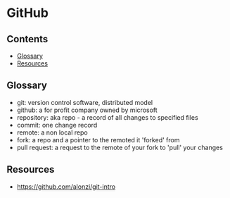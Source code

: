 # GitHub

## Contents
* [Glossary](#glossary)
* [Resources](#resources)

## Glossary
* git: version control software, distributed model
* github: a for profit company owned by microsoft
* repository: aka repo - a record of all changes to specified files
* commit: one change record
* remote: a non local repo
* fork: a repo and a pointer to the remoted it 'forked' from
* pull request: a request to the remote of your fork to 'pull' your changes

## Resources
* https://github.com/alonzi/git-intro

